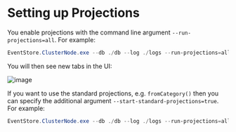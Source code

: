 # Setting up Projections

You enable projections with the command line argument `--run-projections=all`. For example:

```powershell
EventStore.ClusterNode.exe --db ./db --log ./logs --run-projections=all
```

You will then see new tabs in the UI:

![image](https://cloud.githubusercontent.com/assets/3100817/11022959/6d9a95ba-866c-11e5-9bfe-92b936411f6d.png)

If you want to use the standard projections, e.g. `fromCategory()` then you can specify the additional argument `--start-standard-projections=true`. For example:

```powershell
EventStore.ClusterNode.exe --db ./db --log ./logs --run-projections=all --start-standard-projections=true
```
